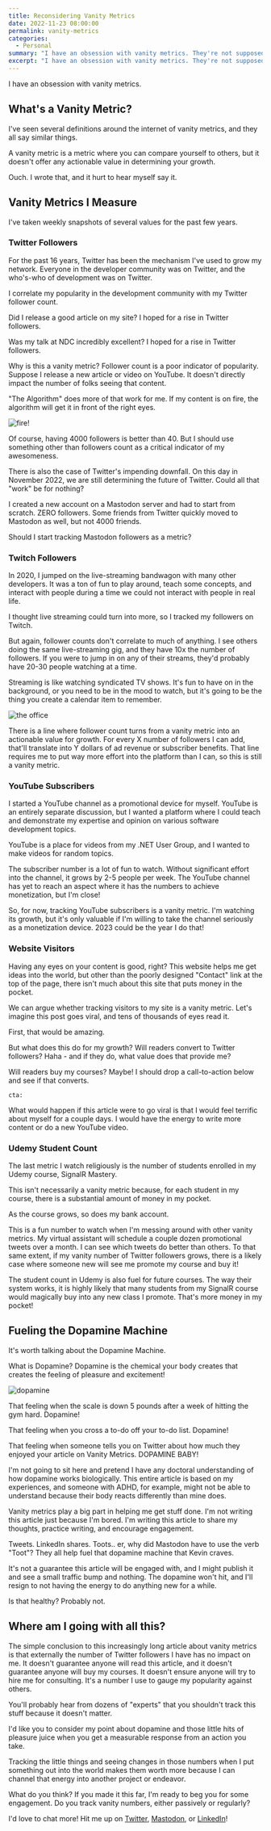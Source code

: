 ```yaml
---
title: Reconsidering Vanity Metrics
date: 2022-11-23 08:00:00
permalink: vanity-metrics
categories:
  - Personal
summary: "I have an obsession with vanity metrics. They're not supposed to be useful, but I think there is an excellent arguement for tracking them."
excerpt: "I have an obsession with vanity metrics. They're not supposed to be useful, but I think there is an excellent arguement for tracking them."
---
```

I have an obsession with vanity metrics.

## What's a Vanity Metric?

I've seen several definitions around the internet of vanity metrics, and they all say similar things.

A vanity metric is a metric where you can compare yourself to others, but it doesn't offer any actionable value in determining your growth.

Ouch.    I wrote that, and it hurt to hear myself say it.  

## Vanity Metrics I Measure

I've taken weekly snapshots of several values for the past few years.

### Twitter Followers
For the past 16 years, Twitter has been the mechanism I've used to grow my network.    Everyone in the developer community was on Twitter, and the who's-who of development was on Twitter.

I correlate my popularity in the development community with my Twitter follower count.  

Did I release a good article on my site?    I hoped for a rise in Twitter followers.

Was my talk at NDC incredibly excellent?    I hoped for a rise in Twitter followers.

Why is this a vanity metric?    Follower count is a poor indicator of popularity.    Suppose I release a new article or video on YouTube.    It doesn't directly impact the number of folks seeing that content.

"The Algorithm" does more of that work for me.    If my content is on fire, the algorithm will get it in front of the right eyes.

![fire!](https://media.giphy.com/media/3o72FfM5HJydzafgUE/giphy.gif)

Of course, having 4000 followers is better than 40.    But I should use something other than followers count as a critical indicator of my awesomeness.

There is also the case of Twitter's impending downfall.    On this day in November 2022, we are still determining the future of Twitter.    Could all that "work" be for nothing?

I created a new account on a Mastodon server and had to start from scratch.    ZERO followers.    Some friends from Twitter quickly moved to Mastodon as well, but not 4000 friends.

Should I start tracking Mastodon followers as a metric?

### Twitch Followers
In 2020, I jumped on the live-streaming bandwagon with many other developers.    It was a ton of fun to play around, teach some concepts, and interact with people during a time we could not interact with people in real life.

I thought live streaming could turn into more, so I tracked my followers on Twitch.  

But again, follower counts don't correlate to much of anything.    I see others doing the same live-streaming gig, and they have 10x the number of followers.    If you were to jump in on any of their streams, they'd probably have 20-30 people watching at a time.  

Streaming is like watching syndicated TV shows. It's fun to have on in the background, or you need to be in the mood to watch, but it's going to be the thing you create a calendar item to remember.

![the office](https://media.giphy.com/media/U4DswrBiaz0p67ZweH/giphy.gif)

There is a line where follower count turns from a vanity metric into an actionable value for growth.    For every X number of followers I can add, that'll translate into Y dollars of ad revenue or subscriber benefits.    That line requires me to put way more effort into the platform than I can, so this is still a vanity metric.

### YouTube Subscribers 
I started a YouTube channel as a promotional device for myself.    YouTube is an entirely separate discussion, but I wanted a platform where I could teach and demonstrate my expertise and opinion on various software development topics.

YouTube is a place for videos from my .NET User Group, and I wanted to make videos for random topics.

The subscriber number is a lot of fun to watch.    Without significant effort into the channel, it grows by 2-5 people per week.    The YouTube channel has yet to reach an aspect where it has the numbers to achieve monetization, but I'm close!  

So, for now, tracking YouTube subscribers is a vanity metric.    I'm watching its growth, but it's only valuable if I'm willing to take the channel seriously as a monetization device. 2023 could be the year I do that!

### Website Visitors 
Having any eyes on your content is good, right?    This website helps me get ideas into the world, but other than the poorly designed "Contact" link at the top of the page, there isn't much about this site that puts money in the pocket.

We can argue whether tracking visitors to my site is a vanity metric.    Let's imagine this post goes viral, and tens of thousands of eyes read it.  

First, that would be amazing.

But what does this do for my growth?    Will readers convert to Twitter followers?    Haha - and if they do, what value does that provide me?  

Will readers buy my courses?    Maybe!    I should drop a call-to-action below and see if that converts.

`cta: `

What would happen if this article were to go viral is that I would feel terrific about myself for a couple days.    I would have the energy to write more content or do a new YouTube video.

### Udemy Student Count
The last metric I watch religiously is the number of students enrolled in my Udemy course, SignalR Mastery.

This isn't necessarily a vanity metric because, for each student in my course, there is a substantial amount of money in my pocket.

As the course grows, so does my bank account.

This is a fun number to watch when I'm messing around with other vanity metrics. My virtual assistant will schedule a couple dozen promotional tweets over a month. I can see which tweets do better than others. To that same extent, if my vanity number of Twitter followers grows, there is a likely case where someone new will see me promote my course and buy it!

The student count in Udemy is also fuel for future courses. The way their system works, it is highly likely that many students from my SignalR course would magically buy into any new class I promote. That's more money in my pocket!

## Fueling the Dopamine Machine
It's worth talking about the Dopamine Machine.  

What is Dopamine? Dopamine is the chemical your body creates that creates the feeling of pleasure and excitement!

![dopamine](https://media.giphy.com/media/wpkOy0WHt58QBbuWco/giphy.gif)

That feeling when the scale is down 5 pounds after a week of hitting the gym hard. Dopamine!

That feeling when you cross a to-do off your to-do list. Dopamine!

That feeling when someone tells you on Twitter about how much they enjoyed your article on Vanity Metrics. DOPAMINE BABY!

I'm not going to sit here and pretend I have any doctoral understanding of how dopamine works biologically. This entire article is based on my experiences, and someone with ADHD, for example, might not be able to understand because their body reacts differently than mine does.

Vanity metrics play a big part in helping me get stuff done. I'm not writing this article just because I'm bored. I'm writing this article to share my thoughts, practice writing, and encourage engagement.

Tweets. LinkedIn shares. Toots.. er, why did Mastodon have to use the verb "Toot"? They all help fuel that dopamine machine that Kevin craves.

It's not a guarantee this article will be engaged with, and I might publish it and see a small traffic bump and nothing. The dopamine won't hit, and I'll resign to not having the energy to do anything new for a while.

Is that healthy? Probably not.

## Where am I going with all this?
The simple conclusion to this increasingly long article about vanity metrics is that externally the number of Twitter followers I have has no impact on me. It doesn't guarantee anyone will read this article, and it doesn't guarantee anyone will buy my courses. It doesn't ensure anyone will try to hire me for consulting. It's a number I use to gauge my popularity against others.

You'll probably hear from dozens of "experts" that you shouldn't track this stuff because it doesn't matter.

I'd like you to consider my point about dopamine and those little hits of pleasure juice when you get a measurable response from an action you take.  

Tracking the little things and seeing changes in those numbers when I put something out into the world makes them worth more because I can channel that energy into another project or endeavor.

What do you think? If you made it this far, I'm ready to beg you for some engagement. Do you track vanity numbers, either passively or regularly?

I'd love to chat more! Hit me up on [Twitter](https://twitter.com/1kevgriff), [Mastodon](https://bbiz.io/@1kevgriff), or [LinkedIn](https://linkedin.com/in/1kevgriff)!
